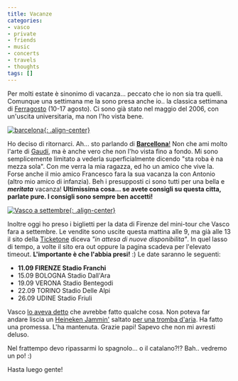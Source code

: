 ```yaml
---
title: Vacanze
categories:
- vasco
- private
- friends
- music
- concerts
- travels
- thoughts
tags: []
---
```

Per molti estate è sinonimo di vacanza... peccato che io non sia tra quelli.
Comunque una settimana me la sono presa anche io.. la classica settimana di
[Ferragosto](http://it.wikipedia.org/wiki/Ferragosto
"http://it.wikipedia.org/wiki/Ferragosto" ) (10-17 agosto). Ci sono già stato
nel maggio del 2006, con un'uscita universitaria, ma non l'ho vista bene.

[![barcelona]({{site.url}}/images/mappa_barcellona.jpg){: .align-center}]({{site.url}}/images/mappa_barcellona.jpg "barcelona" )

Ho deciso di ritornarci. Ah... sto parlando di
[**Barcellona**!](http://it.wikipedia.org/wiki/Barcellona
"http://it.wikipedia.org/wiki/Barcellona" ) Non che ami molto l'arte di
[Gaudí](http://it.wikipedia.org/wiki/Antoni_Gaud%C3%AD
"http://it.wikipedia.org/wiki/Antoni_Gaud%C3%AD" ), ma è anche vero che non
l'ho vista fino a fondo. Mi sono semplicemente limitato a vederla
superficialmente dicendo "sta roba è na mezza sola". Con me verra la mia
ragazza, ed ho un amico che vive la. Forse anche il mio amico Francesco fara
la sua vacanza la con Antonio (altro mio amico di infanzia). Beh i presupposti
ci sono tutti per una bella e **_meritata_** vacanza! **Ultimissima cosa... se
avete consigli su questa citta, parlate pure. I consigli sono sempre ben
accetti!**

[![Vasco a settembre]({{site.url}}/images/vasco2.jpg){: .align-center}]({{site.url}}/images/vasco2.jpg "Vasco a settembre" )

Inoltre oggi ho preso i biglietti per la data di Firenze del mini-tour che
Vasco fara a settembre. Le vendite sono uscite questa mattina alle 9, ma già
alle 13 il sito della [Ticketone](http://www.ticketone.it/
"http://www.ticketone.it/" ) diceva _"in attesa di nuove disponibilita"_.
In quel lasso di tempo, a volte il sito era out oppure la pagina scadeva per
l'elevato timeout. **L'importante è che l'abbia presi!** :) Le date saranno le
seguenti:

  * **11.09 FIRENZE Stadio Franchi**
  * 15.09 BOLOGNA Stadio Dall'Ara
  * 19.09 VERONA Stadio Bentegodi
  * 22.09 TORINO Stadio Delle Alpi
  * 26.09 UDINE Stadio Friuli
  

Vasco [lo aveva detto]({{site.url}}/2007/06/18/grazie-papi/ "{{site.url}}/2007/06/18/grazie-papi/" )
che avrebbe fatto qualche cosa. Non poteva far andare liscia un [Heineken
Jammin']({{site.url}}/2007/02/19/heineken-jammin-festival/
"{{site.url}}/2007/02/19/heineken-jammin-festival/" ) saltato
[per una tromba d'aria]({{site.url}}/2007/06/16/porco-d/
 "{{site.url}}/2007/06/16/porco-d/" ). Ha fatto una promessa.
L'ha mantenuta. Grazie papi! Sapevo che non mi avresti deluso.

Nel frattempo devo ripassarmi lo spagnolo... o il catalano?!? Bah.. vedremo un
po! :)

Hasta luego gente!

